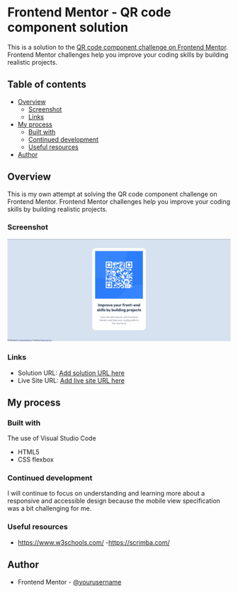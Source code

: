 # Frontend Mentor - QR code component solution

This is a solution to the [QR code component challenge on Frontend Mentor](https://www.frontendmentor.io/challenges/qr-code-component-iux_sIO_H). Frontend Mentor challenges help you improve your coding skills by building realistic projects. 

## Table of contents

- [Overview](#overview)
  - [Screenshot](#screenshot)
  - [Links](#links)
- [My process](#my-process)
  - [Built with](#built-with)
  - [Continued development](#continued-development)
  - [Useful resources](#useful-resources)
- [Author](#author)


## Overview
This is my own attempt at solving the QR code component challenge on Frontend Mentor. Frontend Mentor challenges help you improve your coding skills by building realistic projects. 

### Screenshot

![](images/Screenshot.png)


### Links

- Solution URL: [Add solution URL here](https://github.com/Khemmie-Ray/QR-code-component.git)
- Live Site URL: [Add live site URL here](https://khemmie-ray.github.io/QR-code-component/)

## My process

### Built with

The use of Visual Studio Code

- HTML5
- CSS flexbox

### Continued development

I will continue to focus on understanding and learning more about a responsive and accessible design because the mobile view specification was a bit challenging for me.


### Useful resources

- https://www.w3schools.com/
-https://scrimba.com/


## Author

- Frontend Mentor - [@yourusername](https://www.frontendmentor.io/profile/Khemmie-Ray)
